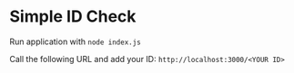 # Simple ID Check

Run application with
```node index.js```

Call the following URL and add your ID:
```http://localhost:3000/<YOUR ID>```
